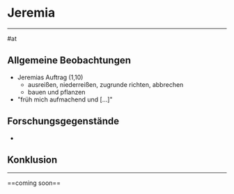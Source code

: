 # Jeremia
---
#at

## Allgemeine Beobachtungen

- Jeremias Auftrag (1,10)
	- ausreißen, niederreißen, zugrunde richten, abbrechen
	- bauen und pflanzen
- "früh mich aufmachend und \[...]"

## Forschungsgegenstände

- 

## Konklusion
---
==coming soon==

